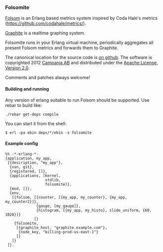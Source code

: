 ### Folsomite

[Folsom][1] is an Erlang based metrics system inspired by Coda Hale's
metrics (https://github.com/codahale/metrics/).

[Graphite][2] is a realtime graphing system.


Folsomite runs in your Erlang virtual machine, periodically aggregates
all present Folsom metrics and forwards them to Graphite.


The canonical location for the source code is [on github][5]. The
software is copyrighted 2012 [Campanja AB][6] and distributed under
the [Apache License, Version 2.0][7].


Comments and patches always welcome!


[1]: https://github.com/boundary/folsom
[2]: http://graphite.wikidot.com/
[5]: https://github.com/campanja/folsomite/
[6]: http://www.campanja.com/
[7]: http://www.apache.org/licenses/LICENSE-2.0.html


#### Building and running

Any version of erlang suitable to run Folsom should be supported. Use
rebar to build like:

    ./rebar get-deps compile

You can start it from the shell:

    $ erl -pa ebin deps/*/ebin -s folsomite

#### Example config

    %% -*-erlang-*-
    {application, my_app,
     [{description, "my_app"},
      {vsn, git},
      {registered, []},
      {applications, [kernel,
                      stdlib,
                      folsomite]},
      {mod, []},
      {env,
       [{folsom, [{counter, [{my_app, my_counter}, {my_app, my_counter2}]},
                  {gauge, [my_gauge]},
                  {histogram, [{my_app, my_histo}, slide_uniform, {60, 1028}]}
                 ]}
        {folsomite,
         [{graphite_host, "graphite.example.com"},
          {node_key, "billing-prod-us-east-1"}
         ]}
       ]}
     ]}.
